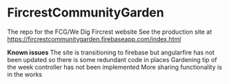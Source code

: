 # FircrestCommunityGarden
The repo for the FCG/We Dig Fircrest website
See the production site at https://fircrestcommunitygarden.firebaseapp.com/index.html

<b>Known issues</b>
The site is transitioning to firebase but angularfire has not been updated so there is some redundant code in places
Gardening tip of the week controller has not been implemented
More sharing functionality is in the works
